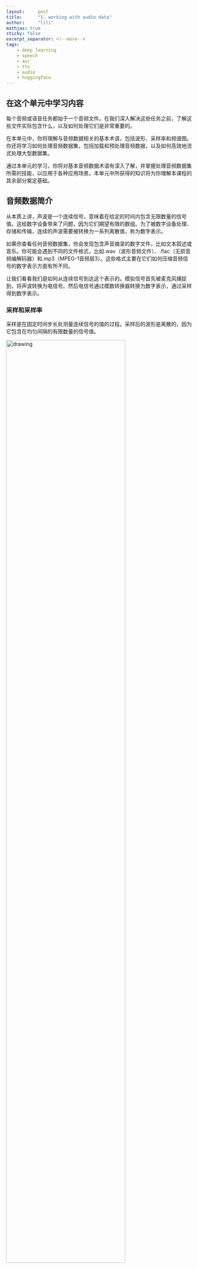 ```yaml
---
layout:     post
title:      "1. working with audio data"
author:     "lili"
mathjax: true
sticky: false
excerpt_separator: <!--more-->
tags:
    - deep learning
    - speech
    - asr
    - tts
    - audio
    - huggingface
---
```




 <!--more-->

## 在这个单元中学习内容

每个音频或语音任务都始于一个音频文件。在我们深入解决这些任务之前，了解这些文件实际包含什么，以及如何处理它们是非常重要的。

在本单元中，你将理解与音频数据相关的基本术语，包括波形、采样率和频谱图。你还将学习如何处理音频数据集，包括加载和预处理音频数据，以及如何高效地流式处理大型数据集。

通过本单元的学习，你将对基本音频数据术语有深入了解，并掌握处理音频数据集所需的技能，以应用于各种应用场景。本单元中所获得的知识将为你理解本课程的其余部分奠定基础。

## 音频数据简介
从本质上讲，声波是一个连续信号，意味着在给定的时间内包含无限数量的信号值。这给数字设备带来了问题，因为它们期望有限的数组。为了被数字设备处理、存储和传输，连续的声波需要被转换为一系列离散值，称为数字表示。

如果你查看任何音频数据集，你会发现包含声音摘录的数字文件，比如文本叙述或音乐。你可能会遇到不同的文件格式，比如.wav（波形音频文件）、.flac（无损音频编解码器）和.mp3（MPEG-1音频层3）。这些格式主要在它们如何压缩音频信号的数字表示方面有所不同。

让我们看看我们是如何从连续信号到达这个表示的。模拟信号首先被麦克风捕捉到，将声波转换为电信号。然后电信号通过模数转换器转换为数字表示，通过采样得到数字表示。

### 采样和采样率

采样是在固定时间步长处测量连续信号的值的过程。采样后的波形是离散的，因为它包含在均匀间隔的有限数量的信号值。


<img src="/img/hfaudio/unit1/1.png" alt="drawing" width="80%"/>

<a>![]()</a>
*来自维基百科文章的插图：采样（信号处理）*

采样率（也称为采样频率）是在一秒钟内采集的样本数，以赫兹（Hz）表示。举个参考例子，CD音质的音频采样率为44,100 Hz，意味着每秒采样44,100次。相比之下，高分辨率音频的采样率为192,000 Hz或192 kHz。在训练语音模型中常用的采样率是16,000 Hz或16 kHz。

采样率的选择主要决定了可以从信号中捕获的最高频率。这也被称为奈奎斯特限制，恰好是采样率的一半。人类语音中的可听频率低于8 kHz，因此以16 kHz采样语音是足够的。使用更高的采样率不会捕获更多信息，只会增加处理这种文件的计算成本。另一方面，以太低的采样率对音频进行采样会导致信息丢失。以8 kHz采样的语音会听起来含糊不清，因为无法在此速率下捕获更高的频率。

在处理任何音频任务时，确保数据集中的所有音频示例具有相同的采样率是很重要的。如果你计划使用自定义音频数据来微调预训练模型，你的数据的采样率应与模型预训练数据的采样率相匹配。采样率确定了连续音频样本之间的时间间隔，这影响了音频数据的时间分辨率。考虑一个例子：在采样率为16,000 Hz的情况下，5秒钟的声音将被表示为一系列80,000个值，而在采样率为8,000 Hz的情况下，相同的5秒钟的声音将被表示为一系列40,000个值。解决音频任务的Transformer模型将示例视为序列，并依赖注意机制来学习音频或多模态表示。由于不同采样率下的音频示例的序列不同，模型之间的泛化将是具有挑战性的。重新采样是使采样率匹配的过程，是音频数据的预处理的一部分。

### 振幅和比特深度

采样率告诉您样本取样的频率，每个样本到底是什么？

声音是由在人类可听到的频率下的空气压力变化所产生的。声音的振幅描述了任意时刻的声压级，以分贝（dB）表示。我们对(客观物理量)振幅的感受感受为响度。举个例子，正常说话的声音低于60 dB，摇滚音乐会在125 dB左右，接近人类听觉的极限。

在数字音频中，每个音频样本记录了音频波在某个时间点的振幅。样本的比特深度确定了该振幅值可以被描述的精度。比特深度越高，数字表示越忠实地逼近原始的连续声波。

最常见的音频比特深度是16位和24位。每个都是二进制术语，表示将振幅值量化时可能的步数：16位音频有65,536个可能值(原文为step不好翻译)，24位音频有令人惊讶的16,777,216个可能值。因为量化涉及将连续值四舍五入为离散值，采样过程引入了噪声。比特深度越高，量化噪声就越小。在实践中，16位音频的量化噪声已经足够小到不可听见，一般情况下不需要使用更高的比特深度。

你也可能会遇到32位音频。这将样本存储为浮点值，而16位和24位音频使用整数样本。32位浮点值的精度为24位，具有与24位音频相同的比特深度。浮点音频样本预期在[-1.0，1.0]范围内。由于机器学习模型通常处理浮点数据，因此在使用该数据训练模型之前，音频必须首先转换为浮点格式。我们将在下一节“预处理”中看到如何做到这一点。

与连续音频信号一样，数字音频的振幅通常以分贝（dB）表示。由于人类听觉的本质是对数的——我们对轻微的声音波动更敏感，而对响亮的声音波动不那么敏感——所以如果振幅以分贝表示，声音的响度更容易解释，分贝也是对数的。实际音频的分贝刻度从0 dB开始，代表人类可以听到的最安静的声音，而更大的声音具有更大的值。然而，对于数字音频信号，0 dB是最大的振幅，而所有其他振幅都是负值。一个快速的经验法则：每-6 dB是振幅减半，而低于-60 dB的任何值通常都是听不见的，除非你真的大声放音量。

### 音频作为波形

你可能已经看到声音被可视化为波形，它将样本值随时间绘制出来，说明了声音振幅的变化。这也被称为声音的时间域表示。

这种类型的可视化对于识别音频信号的特定特征非常有用，比如单个声音事件的时间、信号的整体响度以及音频中存在的任何不规则或噪声。

要为音频信号绘制波形，我们可以使用一个名为librosa的Python库：

```shell
pip install librosa
```


```python
import librosa

array, sampling_rate = librosa.load(librosa.ex("trumpet"))
```

<img src="/img/hfaudio/unit1/2.png" alt="drawing" width="80%"/>


这将在y轴上绘制信号的振幅，而在x轴上绘制时间。换句话说，每个点对应于在采样此声音时取得的单个样本值。此外，请注意，librosa已将音频返回为浮点值，并且振幅值确实在[-1.0，1.0]范围内。

将音频可视化并同时听取它可以成为理解正在处理的数据的有用工具。您可以看到信号的形状，观察模式，学会识别噪音或失真。如果以某种方式对数据进行预处理，例如归一化、重新采样或滤波，则可以通过视觉确认已应用预处理步骤是否如预期般有效。在训练模型之后，您还可以可视化发生错误的样本（例如，在音频分类任务中），以便调试问题。

### 频谱(spectrum)
可视化音频数据的另一种方法是绘制音频信号的频谱，也称为频域表示。频谱是使用离散傅里叶变换或DFT计算的。它描述了构成信号的各个频率及其强度。

让我们通过使用numpy的rfft()函数对相同的小号声音进行离散傅里叶变换（DFT）来绘制频谱图。虽然可以绘制整个声音的频谱，但查看一个小区域会更有用。在这里，我们将对前4096个样本进行DFT，这大致是正在播放的第一个音符的长度。


```python
import numpy as np

dft_input = array[:4096]

# calculate the DFT
window = np.hanning(len(dft_input))
windowed_input = dft_input * window
dft = np.fft.rfft(windowed_input)

# get the amplitude spectrum in decibels
amplitude = np.abs(dft)
amplitude_db = librosa.amplitude_to_db(amplitude, ref=np.max)

# get the frequency bins
frequency = librosa.fft_frequencies(sr=sampling_rate, n_fft=len(dft_input))

plt.figure().set_figwidth(12)
plt.plot(frequency, amplitude_db)
plt.xlabel("Frequency (Hz)")
plt.ylabel("Amplitude (dB)")
plt.xscale("log")
```

<img src="/img/hfaudio/unit1/3.png" alt="drawing" width="80%"/>

这里绘制了在该音频片段中存在的各种频率成分的强度。频率值位于 x 轴上，通常以对数尺度绘制，而它们的振幅位于 y 轴上。

我们绘制的频谱显示了几个峰值。这些峰值对应于正在播放的音符的谐波，较高的谐波较安静。由于第一个峰值约在 620 Hz 处，这是 E♭ 音符的频谱。

DFT 的输出是由实部和虚部组成的复数数组。通过使用 np.abs(dft) 取幅度信息，可以从频谱图中提取幅度信息。实部和虚部之间的角度提供了所谓的相位谱，但在机器学习应用中通常会将其丢弃。

您使用了 librosa.amplitude_to_db() 将振幅值转换为分贝标度，使得更容易看到频谱中的细节。有时人们使用功率谱，它测量能量而不是振幅；这只是一个将振幅值平方的频谱。

💡 在实践中，人们将 FFT 与 DFT 交替使用，因为 FFT 或快速傅立叶变换是在计算机上计算 DFT 的唯一有效方法。
音频信号的频率谱包含与其波形相同的信息 —— 它们只是查看相同数据的两种不同方式（这里是从小号声音中提取的前 4096 个样本）。波形绘制了音频信号随时间的振幅，而频谱则可视化了固定时间点上各个频率的振幅。

### 语谱图(Spectrogram)

如果我们想要查看音频信号中的频率如何变化怎么办？小号演奏了几个音符，它们都有不同的频率。问题是频谱图只显示了给定时刻的频率的冻结快照。解决方案是进行多次 DFT，每次只覆盖很小的时间片段，并将得到的频谱堆叠在一起形成语谱图。

语谱图绘制了音频信号的频率内容随时间变化的情况。它使您可以在一个图表上看到时间、频率和振幅。执行此计算的算法是 STFT 或短时傅立叶变换。

语谱图是您可用的最具信息性的音频工具之一。例如，在处理音乐录音时，您可以看到各种乐器和声乐轨道以及它们如何对整体声音做出贡献。在语音中，您可以识别不同的元音音素，因为每个元音都由特定的频率特征化。

让我们为相同的小号声音绘制一个语谱图，使用 librosa 的 stft() 和 specshow() 函数：

```python
import numpy as np

D = librosa.stft(array)
S_db = librosa.amplitude_to_db(np.abs(D), ref=np.max)

plt.figure().set_figwidth(12)
librosa.display.specshow(S_db, x_axis="time", y_axis="hz")
plt.colorbar()

plt.show()
```

<img src="/img/hfaudio/unit1/4.png" alt="drawing" width="80%"/>

在这个图中，x 轴表示时间，就像波形可视化中一样，但现在 y 轴表示频率，以赫兹（Hz）为单位。颜色的强度给出了每个时间点处频率成分的振幅或功率，以分贝（dB）为单位。

语谱图是通过取音频信号的短片段（通常持续几毫秒）并计算每个片段的离散傅立叶变换以获得其频率谱而创建的。然后将得到的频谱沿时间轴堆叠在一起以创建频谱图。该图像中的每个垂直切片对应于从顶部看到的单个频率谱。默认情况下，librosa.stft() 将音频信号分割为 2048 个样本的段，这在频率分辨率和时间分辨率之间取得了良好的折衷。

由于语谱图和波形是相同数据的不同视图，因此可以使用逆 STFT 将频谱图转换回原始波形。但是，这需要相位信息以及幅度信息。如果频谱图是由机器学习模型生成的，则通常仅输出振幅。在这种情况下，我们可以使用相位重建算法，如经典的 Griffin-Lim 算法，或使用称为声码器的神经网络，从频谱图重建波形。

频谱图不仅用于可视化。许多机器学习模型将频谱图作为输入 —— 而不是波形 —— 并将频谱图作为输出。

既然我们知道了什么是频谱图以及它是如何制作的，让我们来看一种广泛用于语音处理的变体：梅尔频谱图。

### 梅尔语谱图(Mel Spectrogram)

梅尔频谱图是频谱图的一种变体，通常用于语音处理和机器学习任务。它类似于频谱图，因为它显示了音频信号随时间的频率内容，但在不同的频率轴上。

在标准语谱图中，频率轴是线性的，并以赫兹（Hz）为单位测量。然而，人类听觉系统对低频变化的敏感性比对高频变化的敏感性更高，并且随着频率增加，这种敏感性以对数形式递减。梅尔刻度是一种感知刻度，近似于人耳的非线性频率响应。

为了创建梅尔频谱图，STFT 的操作方式与之前相同，将音频分成短片段以获得一系列频率谱。此外，每个频谱通过一组滤波器，即所谓的梅尔滤波器组，以将频率转换为梅尔刻度。

让我们看看如何使用 librosa 的 melspectrogram() 函数绘制梅尔频谱图，该函数为我们执行所有这些步骤：


```python
S = librosa.feature.melspectrogram(y=array, sr=sampling_rate, n_mels=128, fmax=8000)
S_dB = librosa.power_to_db(S, ref=np.max)

plt.figure().set_figwidth(12)
librosa.display.specshow(S_dB, x_axis="time", y_axis="mel", sr=sampling_rate, fmax=8000)
plt.colorbar()
```

<img src="/img/hfaudio/unit1/5.png" alt="drawing" width="80%"/>

在上面的示例中，n_mels 代表要生成的梅尔频带数。梅尔频带定义了一组频率范围，将频谱分成感知上有意义的组件，使用一组滤波器，其形状和间距被选择来模仿人耳对不同频率的响应方式。常见的 n_mels 值为 40 或 80。fmax 表示我们关心的最高频率（以赫兹为单位）。

与常规频谱图一样，通常习惯用分贝来表示梅尔频率成分的强度。这通常被称为对数梅尔频谱图，因为将其转换为分贝涉及对数运算。上面的示例使用了 librosa.power_to_db()，因为 librosa.feature.melspectrogram() 创建了一个功率谱图。

💡 并非所有的梅尔频谱图都相同！常见使用两种不同的梅尔刻度（"htk" 和 "slaney"），并且可以使用振幅谱图代替功率谱图。将其转换为对数梅尔频谱图并不总是计算真正的分贝，而可能仅仅是取对数。因此，如果一个机器学习模型期望输入梅尔频谱图，请务必确保以相同的方式进行计算。

创建梅尔频谱图是一种有损操作，因为它涉及对信号进行滤波。将梅尔频谱图转换回波形比常规频谱图更困难，因为它需要估计被丢弃的频率。这就是为什么需要像 HiFiGAN 声码器这样的机器学习模型，以从梅尔频谱图生成波形。

与标准频谱图相比，梅尔频谱图可以更好地捕捉到音频信号的有意义特征，使其在诸如语音识别、说话人识别和音乐流派分类等任务中成为一种流行选择。

现在您已经知道如何可视化音频数据示例了，尝试看看您最喜欢的声音是什么样子吧。 :)


## 加载和探索音频数据集

在本课程中，我们将使用 🤗 Datasets来处理音频数据集。 🤗 Datasets是一个开源库，用于下载和准备所有类型数据集，包括音频。该库提供了轻松访问 Hugging Face Hub 上公开可用的无与伦比的机器学习数据集的功能。此外，🤗 Datasets包括多个针对音频数据集定制的功能，简化了研究人员和从业者处理此类数据集的工作。

要开始处理音频数据集，请确保已安装了 🤗 Datasets：

```shell
pip install datasets[audio]
```

🤗 Datasets的一个关键特性是只需一行 Python 代码即可下载和准备数据集，使用 load_dataset() 函数。

让我们加载和探索一个名为 [MINDS-14](https://huggingface.co/datasets/PolyAI/minds14) 的音频数据集，其中包含人们用多种语言和方言向电子银行系统提问的录音。

要加载 MINDS-14 数据集，我们需要在 Hub 上复制数据集的标识符（PolyAI/minds14），并将其传递给 load_dataset 函数。我们还将指定我们只对数据的澳大利亚子集（en-AU）感兴趣，并将其限制为训练集分割：

```python
from datasets import load_dataset

minds = load_dataset("PolyAI/minds14", name="en-AU", split="train")
minds
```

输出：
```
Dataset(
    {
        features: [
            "path",
            "audio",
            "transcription",
            "english_transcription",
            "intent_class",
            "lang_id",
        ],
        num_rows: 654,
    }
)
```

该数据集包含 654 个音频文件，每个文件都附带有一份转录(transcription)、英文翻译以及指示该问题背后意图的标签。音频列包含原始音频数据。让我们仔细看看其中一个示例：你可能会注意到音频列包含几个特征。以下是它们的含义：

```python
example = minds[0]
example
```
输出：

```
{
    "path": "/root/.cache/huggingface/datasets/downloads/extracted/f14948e0e84be638dd7943ac36518a4cf3324e8b7aa331c5ab11541518e9368c/en-AU~PAY_BILL/response_4.wav",
    "audio": {
        "path": "/root/.cache/huggingface/datasets/downloads/extracted/f14948e0e84be638dd7943ac36518a4cf3324e8b7aa331c5ab11541518e9368c/en-AU~PAY_BILL/response_4.wav",
        "array": array(
            [0.0, 0.00024414, -0.00024414, ..., -0.00024414, 0.00024414, 0.0012207],
            dtype=float32,
        ),
        "sampling_rate": 8000,
    },
    "transcription": "I would like to pay my electricity bill using my card can you please assist",
    "english_transcription": "I would like to pay my electricity bill using my card can you please assist",
    "intent_class": 13,
    "lang_id": 2,
}
```

* path：音频文件的路径（在本例中为 *.wav）。
* array：解码后的音频数据，表示为一个一维 NumPy 数组。
* sampling_rate：音频文件的采样率（本示例中为 8,000 Hz）。
* intent_class 是音频录制的分类类别。为了将这个数字转换为有意义的字符串，我们可以使用 int2str() 方法：

```python
id2label = minds.features["intent_class"].int2str
id2label(example["intent_class"])
```
输出：
```
"pay_bill"
```





如果你看一下转录特征，你会看到音频文件确实记录了一个人询问如何支付账单的问题。

如果你计划在这个数据子集上训练一个音频分类器，你可能并不一定需要所有的特征。例如，lang_id 对于所有示例来说将具有相同的值，不会有用。english_transcription 可能会在这个子集中重复转录，所以我们可以安全地删除它们。

你可以使用 🤗 Datasets的 remove_columns 方法轻松地删除不相关的特征：

```python
columns_to_remove = ["lang_id", "english_transcription"]
minds = minds.remove_columns(columns_to_remove)
minds
```
输出：
```
Dataset({features: ["path", "audio", "transcription", "intent_class"], num_rows: 654})
```



现在我们已经加载并检查了数据集的原始内容，让我们听几个例子！我们将使用 Gradio 的 Blocks 和 Audio 特性来解码数据集中的几个随机样本：

```python
import gradio as gr


def generate_audio():
    example = minds.shuffle()[0]
    audio = example["audio"]
    return (
        audio["sampling_rate"],
        audio["array"],
    ), id2label(example["intent_class"])


with gr.Blocks() as demo:
    with gr.Column():
        for _ in range(4):
            audio, label = generate_audio()
            output = gr.Audio(audio, label=label)

demo.launch(debug=True)
```

如果你愿意，你也可以可视化一些例子。让我们为第一个示例绘制波形图。

```python
import librosa
import matplotlib.pyplot as plt
import librosa.display

array = example["audio"]["array"]
sampling_rate = example["audio"]["sampling_rate"]

plt.figure().set_figwidth(12)
librosa.display.waveshow(array, sr=sampling_rate)
```

<img src="/img/hfaudio/unit1/6.png" alt="drawing" width="80%"/>

试试看！下载 MINDS-14 数据集的另一个方言或语言，听一听并可视化一些例子，以了解整个数据集的变化。你可以在[这里](https://huggingface.co/datasets/PolyAI/minds14)找到可用语言的完整列表。


## 音频数据集的预处理

使用 🤗 Datasets加载数据只是一半的乐趣。如果你计划将其用于训练模型或运行推断，你需要先对数据进行预处理。一般来说，这将涉及以下步骤：

* 重新采样音频数据
* 过滤数据集
* 将音频数据转换为模型预期的输入格式

### 重新采样音频数据

load_dataset 函数下载音频示例时使用它们发布时的采样率。这并不总是你计划训练或使用推断的模型期望的采样率。如果采样率之间有差异，你可以将音频重新采样为模型期望的采样率。

大多数可用的预训练模型在 16 kHz 的采样率下进行了预训练。当我们探索 MINDS-14 数据集时，你可能已经注意到它的采样率为 8 kHz，这意味着我们可能需要对其进行上采样。

要做到这一点，可以使用 🤗 Datasets的 cast_column 方法。该操作不会直接更改音频，而是向数据集发出信号，以在加载时动态重新采样音频示例。以下代码将将采样率设置为 16kHz：

```python
from datasets import Audio

minds = minds.cast_column("audio", Audio(sampling_rate=16_000))
```

重新加载 MINDS-14 数据集中的第一个音频示例，并检查它是否已被重新采样到所需的采样率：

```python
minds[0]
```

输出：

```
{
    "path": "/root/.cache/huggingface/datasets/downloads/extracted/f14948e0e84be638dd7943ac36518a4cf3324e8b7aa331c5ab11541518e9368c/en-AU~PAY_BILL/response_4.wav",
    "audio": {
        "path": "/root/.cache/huggingface/datasets/downloads/extracted/f14948e0e84be638dd7943ac36518a4cf3324e8b7aa331c5ab11541518e9368c/en-AU~PAY_BILL/response_4.wav",
        "array": array(
            [
                2.0634243e-05,
                1.9437837e-04,
                2.2419340e-04,
                ...,
                9.3852862e-04,
                1.1302452e-03,
                7.1531429e-04,
            ],
            dtype=float32,
        ),
        "sampling_rate": 16000,
    },
    "transcription": "I would like to pay my electricity bill using my card can you please assist",
    "intent_class": 13,
}
```

你可能会注意到数组值现在也不同了。这是因为现在每个振幅值的数量已经是之前的两倍了。

💡 关于重新采样的一些背景知识：如果音频信号以 8 kHz 的采样率进行采样，即每秒有 8000 个采样读数，我们知道该音频不包含任何频率超过 4 kHz 的内容。这是由奈奎斯特采样定理保证的。由于这个原因，在采样点之间，原始连续信号总是形成一个平滑曲线。上采样到更高的采样率实际上就是计算出这条曲线之间的额外的样本值，通过近似这条曲线。然而，下采样需要首先过滤掉任何高于新奈奎斯特限制的频率，然后再估计新的采样点。换句话说，你不能简单地通过删除每个其他样本来将采样率下降 2 倍 —— 这会在信号中创建称为混叠的失真。正确地进行重新采样是棘手的，最好使用经过充分测试的库，如 librosa 或 🤗 Datasets。


### 过滤数据集

你可能需要根据某些标准来过滤数据。其中一个常见情况涉及将音频示例限制在某个持续时间范围内。例如，我们可能希望过滤掉任何超过 20 秒的示例，以防在训练模型时发生内存溢出错误。

我们可以使用 🤗 Datasets的 filter 方法，并将带有过滤逻辑的函数传递给它。让我们首先编写一个指示哪些示例保留哪些丢弃的函数。这个函数 is_audio_length_in_range 如果样本小于 20 秒则返回 True，如果大于 20 秒则返回 False。

```python
MAX_DURATION_IN_SECONDS = 20.0


def is_audio_length_in_range(input_length):
    return input_length < MAX_DURATION_IN_SECONDS
```

过滤函数可以应用于数据集的列，但在这个数据集中我们没有一个音轨持续时间的列。但是，我们可以创建一个，基于该列中的值进行过滤，然后将其删除。


```python
# use librosa to get example's duration from the audio file
new_column = [librosa.get_duration(path=x) for x in minds["path"]]
minds = minds.add_column("duration", new_column)

# use 🤗 Datasets' `filter` method to apply the filtering function
minds = minds.filter(is_audio_length_in_range, input_columns=["duration"])

# remove the temporary helper column
minds = minds.remove_columns(["duration"])
minds
```

我们可以验证数据集已经从 654 个示例过滤到 624 个。

```python
Dataset({features: ["path", "audio", "transcription", "intent_class"], num_rows: 624})
```

### 音频数据预处理

处理音频数据集最具挑战性的一个方面是将数据转换为模型训练所需的正确格式。正如你所见，原始音频数据是一系列样本值的数组。然而，预训练模型，无论是用于推断还是用于微调以适应你的任务，都期望将原始数据转换为输入特征。输入特征的要求可能因模型的体系结构和预训练数据而异。好消息是，对于每个支持的音频模型，🤗 Transformers 都提供了一个特征提取器类，该类可以将原始音频数据转换为模型期望的输入特征。

那么特征提取器如何处理原始音频数据呢？让我们来看看 [Whisper](https://huggingface.co/papers/2212.04356) 的特征提取器，以了解一些常见的特征提取转换。Whisper 是由 OpenAI 的 Alec Radford 等人于 2022 年 9 月发布的自动语音识别（ASR）的预训练模型。

首先，Whisper 特征提取器对一批音频示例进行填充/截断，使所有示例的输入长度为 30 秒。比这更短的示例将通过在序列末尾附加零来填充到 30 秒（音频信号中的零表示没有信号或静音）。超过 30 秒的示例将被截断为 30 秒。由于批次中的所有元素都被填充/截断到输入空间中的最大长度，因此不需要注意力掩码。在这方面，Whisper 是独一无二的，大多数其他音频模型都需要一个注意力掩码来详细说明哪些序列被填充，因此在自注意机制中应该忽略哪些部分。Whisper 被训练为在没有注意力掩码的情况下运行，并直接从语音信号中推断出在哪里忽略输入。

Whisper 特征提取器执行的第二个操作是将填充的音频数组转换为对数梅尔频谱图。你会记得，这些频谱图描述了信号的频率随时间变化的方式，以梅尔标度表示，并以分贝（对数部分）来测量，以使频率和振幅更具代表性。

所有这些转换都可以用几行代码应用到你的原始音频数据上。让我们继续从预训练的 Whisper 检查点加载特征提取器，以准备好我们的音频数据：

```python
from transformers import WhisperFeatureExtractor

feature_extractor = WhisperFeatureExtractor.from_pretrained("openai/whisper-small")
```


接下来，你可以编写一个函数，通过特征提取器对单个音频示例进行预处理。

```python
def prepare_dataset(example):
    audio = example["audio"]
    features = feature_extractor(
        audio["array"], sampling_rate=audio["sampling_rate"], padding=True
    )
    return features
```


我们可以使用 🤗 Datasets的 map 方法将数据准备函数应用于所有训练示例：

```python
minds = minds.map(prepare_dataset)
minds
```

输出：
```
Dataset(
    {
        features: ["path", "audio", "transcription", "intent_class", "input_features"],
        num_rows: 624,
    }
)
```

就是这么简单，现在我们的数据集中有了对数梅尔频谱图作为输入特征。

让我们对 minds 数据集中的一个示例进行可视化：


```python
import numpy as np

example = minds[0]
input_features = example["input_features"]

plt.figure().set_figwidth(12)
librosa.display.specshow(
    np.asarray(input_features[0]),
    x_axis="time",
    y_axis="mel",
    sr=feature_extractor.sampling_rate,
    hop_length=feature_extractor.hop_length,
)
plt.colorbar()
```

<img src="/img/hfaudio/unit1/7.png" alt="drawing" width="80%"/>


现在你可以看到经过预处理后传递给 Whisper 模型的音频输入是什么样子的了。

模型的特征提取器类负责将原始音频数据转换为模型期望的格式。然而，许多涉及音频的任务都是多模态的，例如语音识别。在这种情况下，🤗 Transformers 还提供了用于处理文本输入的特定于模型的分词器。有关分词器的深入了解，请参阅我们的[自然语言处理课程](https://huggingface.co/course/chapter2/4)。

你可以单独加载 Whisper 和其他多模态模型的特征提取器和分词器，也可以通过所谓的处理器同时加载两者。为了使事情变得更简单，可以使用 AutoProcessor 从检查点加载模型的特征提取器和处理器，就像这样：

```python
from transformers import AutoProcessor

processor = AutoProcessor.from_pretrained("openai/whisper-small")
```

这里我们已经说明了基本的数据准备步骤。当然，自定义数据可能需要更复杂的预处理。在这种情况下，你可以扩展 prepare_dataset 函数来执行任何类型的自定义数据转换。使用 🤗 Datasets，如果你可以将其写成 Python 函数，你就可以将其[应用于](https://huggingface.co/docs/datasets/audio_process)你的数据集！



## 流式音频数据

处理音频数据集面临的最大挑战之一是它们的庞大大小。一分钟未压缩的 CD 音质音频（44.1kHz，16位）占用超过 5 MB 的存储空间。通常，一个音频数据集会包含几个小时的录音。

在前面的章节中，我们使用了 MINDS-14 音频数据集的一个非常小的子集，然而，典型的音频数据集要大得多。例如，SpeechColab 中 GigaSpeech 的 xs（最小）配置仅包含 10 小时的训练数据，但下载和准备所需的存储空间超过了 13GB。那么当我们想要在更大的数据集上进行训练时会发生什么呢？相同数据集的完整 xl 配置包含 10,000 小时的训练数据，需要超过 1TB 的存储空间。对于大多数人来说，这远远超出了典型硬盘的规格。我们需要花钱购买额外的存储空间吗？或者我们是否有办法在没有磁盘空间限制的情况下训练这些数据集？

🤗 Datasets通过提供[流式模式(streaming mode)](https://huggingface.co/docs/datasets/stream)来解决问题。流式允许我们在迭代数据集时逐步加载数据。与一次性下载整个数据集不同，我们每次加载一个示例。我们遍历数据集，按需即时加载和准备示例。这样，我们只加载我们正在使用的示例，而不是我们不需要的示例！一旦我们完成一个示例的采样，我们继续遍历数据集并加载下一个。

与一次性下载整个数据集相比，流式模式有三个主要优点：

* 磁盘空间：示例在迭代数据集时逐个加载到内存中。由于数据没有被本地下载，因此没有磁盘空间要求，因此你可以使用任意大小的数据集。
* 下载和处理时间：音频数据集很大，需要大量时间来下载和处理。通过流式处理，加载和处理是即时进行的，这意味着你可以在第一个示例准备好后立即开始使用数据集。
* 方便的实验：你可以对一些示例进行实验，以检查你的脚本是否工作正常，而不必下载整个数据集。

流式模式有一个注意事项。当一次性下载完整数据集时，原始数据和处理后的数据都会保存到本地磁盘上。如果我们想重新使用这个数据集，我们可以直接从磁盘加载处理后的数据，跳过下载和处理步骤。因此，我们只需要执行一次下载和处理操作，之后就可以重用准备好的数据。

使用流式模式，数据不会下载到磁盘上。因此，下载和预处理后的数据都不会被缓存。如果我们想重新使用数据集，则必须重复流式步骤，再次加载和处理音频文件。因此，建议下载那些可能多次使用的数据集。

如何启用流式模式？很简单！只需在加载数据集时设置 streaming=True。其余的事情都会由程序自动处理：

```python
gigaspeech = load_dataset("speechcolab/gigaspeech", "xs", streaming=True)
```


就像我们对下载的 MINDS-14 子集应用预处理步骤一样，你可以以完全相同的方式对流式数据集进行相同的预处理。

唯一的区别是你不能再使用 Python 索引访问单个样本（例如 gigaspeech["train"][sample_idx]）。相反，你必须迭代整个数据集。以下是在流式数据集中访问示例的方法：

```python
next(iter(gigaspeech["train"]))
```
输出：
```
{
    "segment_id": "YOU0000000315_S0000660",
    "speaker": "N/A",
    "text": "AS THEY'RE LEAVING <COMMA> CAN KASH PULL ZAHRA ASIDE REALLY QUICKLY <QUESTIONMARK>",
    "audio": {
        "path": "xs_chunks_0000/YOU0000000315_S0000660.wav",
        "array": array(
            [0.0005188, 0.00085449, 0.00012207, ..., 0.00125122, 0.00076294, 0.00036621]
        ),
        "sampling_rate": 16000,
    },
    "begin_time": 2941.89,
    "end_time": 2945.07,
    "audio_id": "YOU0000000315",
    "title": "Return to Vasselheim | Critical Role: VOX MACHINA | Episode 43",
    "url": "https://www.youtube.com/watch?v=zr2n1fLVasU",
    "source": 2,
    "category": 24,
    "original_full_path": "audio/youtube/P0004/YOU0000000315.opus",
}
```

如果你想要预览大型数据集中的几个示例，可以使用 take() 获取前 n 个元素。让我们从 gigaspeech 数据集中获取前两个示例：

```python
gigaspeech_head = gigaspeech["train"].take(2)
list(gigaspeech_head)
```
输出：
```
[
    {
        "segment_id": "YOU0000000315_S0000660",
        "speaker": "N/A",
        "text": "AS THEY'RE LEAVING <COMMA> CAN KASH PULL ZAHRA ASIDE REALLY QUICKLY <QUESTIONMARK>",
        "audio": {
            "path": "xs_chunks_0000/YOU0000000315_S0000660.wav",
            "array": array(
                [
                    0.0005188,
                    0.00085449,
                    0.00012207,
                    ...,
                    0.00125122,
                    0.00076294,
                    0.00036621,
                ]
            ),
            "sampling_rate": 16000,
        },
        "begin_time": 2941.89,
        "end_time": 2945.07,
        "audio_id": "YOU0000000315",
        "title": "Return to Vasselheim | Critical Role: VOX MACHINA | Episode 43",
        "url": "https://www.youtube.com/watch?v=zr2n1fLVasU",
        "source": 2,
        "category": 24,
        "original_full_path": "audio/youtube/P0004/YOU0000000315.opus",
    },
    {
        "segment_id": "AUD0000001043_S0000775",
        "speaker": "N/A",
        "text": "SIX TOMATOES <PERIOD>",
        "audio": {
            "path": "xs_chunks_0000/AUD0000001043_S0000775.wav",
            "array": array(
                [
                    1.43432617e-03,
                    1.37329102e-03,
                    1.31225586e-03,
                    ...,
                    -6.10351562e-05,
                    -1.22070312e-04,
                    -1.83105469e-04,
                ]
            ),
            "sampling_rate": 16000,
        },
        "begin_time": 3673.96,
        "end_time": 3675.26,
        "audio_id": "AUD0000001043",
        "title": "Asteroid of Fear",
        "url": "http//www.archive.org/download/asteroid_of_fear_1012_librivox/asteroid_of_fear_1012_librivox_64kb_mp3.zip",
        "source": 0,
        "category": 28,
        "original_full_path": "audio/audiobook/P0011/AUD0000001043.opus",
    },
]
```


流式模式可以将你的研究提升到一个新的水平：不仅最大的数据集对你可用，而且你可以轻松地在一个步骤中评估多个数据集上的系统，而不用担心磁盘空间。与在单个数据集上进行评估相比，多数据集评估可以更好地衡量语音识别系统的泛化能力（参见端到端语音基准（ESB））。


